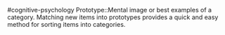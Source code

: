 #cognitive-psychology 
Prototype::Mental image or best examples of a category. Matching new items into prototypes provides a quick and easy method for sorting items into categories.
<!--SR:!2024-04-11,2,230-->